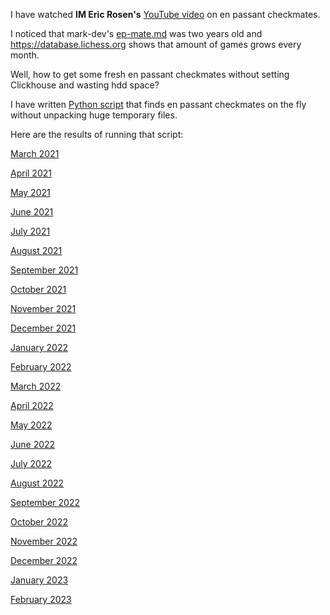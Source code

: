 
I have watched **IM Eric Rosen's** [YouTube video](https://www.youtube.com/watch?v=qKX3jVJ5J7E) on en passant checkmates.

I noticed that mark-dev's [ep-mate.md](https://github.com/mark-dev/chessfactory-hall-of-fame/blame/master/etc/docs/results/ep-mate.md) was two years old and https://database.lichess.org shows that amount of games grows every month.

Well, how to get some fresh en passant checkmates without setting Clickhouse and wasting hdd space?

I have written [Python script](en-passant.py) that finds en passant checkmates on the fly without unpacking huge temporary files.

Here are the results of running that script:

[March 2021](2021/March-2021.adoc)

[April 2021](2021/April-2021.adoc)

[May 2021](2021/May-2021.adoc)

[June 2021](2021/June-2021.adoc)

[July 2021](2021/July-2021.adoc)

[August 2021](2021/August-2021.adoc)

[September 2021](2021/September-2021.adoc)

[October 2021](2021/October-2021.adoc)

[November 2021](2021/November-2021.adoc)

[December 2021](2021/December-2021.adoc)

[January 2022](2022/January-2022.adoc)

[February 2022](2022/February-2022.adoc)

[March 2022](2022/March-2022.adoc)

[April 2022](2022/April-2022.adoc)

[May 2022](2022/May-2022.adoc)

[June 2022](2022/June-2022.adoc)

[July 2022](2022/July-2022.adoc)

[August 2022](2022/August-2022.adoc)

[September 2022](2022/September-2022.adoc)

[October 2022](2022/October-2022.adoc)

[November 2022](2022/November-2022.adoc)

[December 2022](2022/December-2022.adoc)

[January 2023](2023/January-2023.adoc)

[February 2023](2023/February-2023.adoc)
